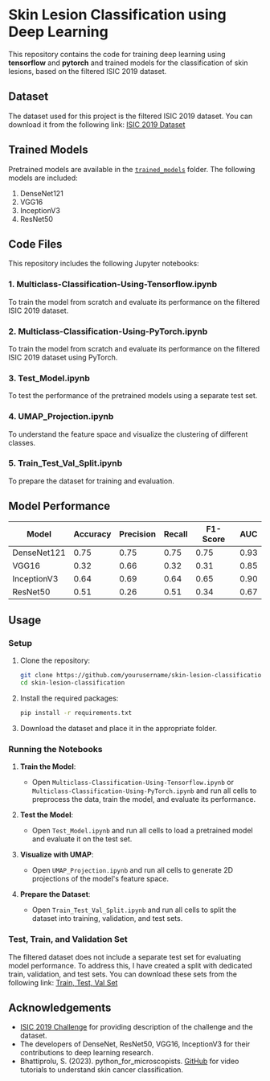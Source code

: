 # Skin Lesion Classification using Deep Learning

This repository contains the code for training deep learning using **tensorflow** and **pytorch** and trained models for the classification of skin lesions, based on the filtered ISIC 2019 dataset.

## Dataset

The dataset used for this project is the filtered ISIC 2019 dataset. You can download it from the following link:
[ISIC 2019 Dataset](https://drive.google.com/drive/folders/1TeIbfKU5SiThZA-qFCpfzZq6Lk1Uib3l?usp=sharing)

## Trained Models

Pretrained models are available in the [`trained_models`](https://drive.google.com/drive/folders/1qdtUhE-9hO-yIn8K85vJDgR25n7BJEkb?usp=sharing) folder. The following models are included:
1. DenseNet121
2. VGG16
3. InceptionV3
4. ResNet50

## Code Files

This repository includes the following Jupyter notebooks:

### 1. Multiclass-Classification-Using-Tensorflow.ipynb
To train the model from scratch and evaluate its performance on the filtered ISIC 2019 dataset.

### 2. Multiclass-Classification-Using-PyTorch.ipynb
To train the model from scratch and evaluate its performance on the filtered ISIC 2019 dataset using PyTorch.

### 3. Test_Model.ipynb
To test the performance of the pretrained models using a separate test set.

### 4. UMAP_Projection.ipynb
To understand the feature space and visualize the clustering of different classes.

### 5. Train_Test_Val_Split.ipynb
To prepare the dataset for training and evaluation.

## Model Performance

| Model         | Accuracy | Precision | Recall  | F1-Score | AUC    |
|---------------|----------|-----------|---------|----------|--------|
| DenseNet121   | 0.75     | 0.75      | 0.75    | 0.75     | 0.93   |
| VGG16         | 0.32     | 0.66      | 0.32    | 0.31     | 0.85   |
| InceptionV3   | 0.64     | 0.69      | 0.64    | 0.65     | 0.90   |
| ResNet50      | 0.51     | 0.26      | 0.51    | 0.34     | 0.67   |

## Usage

### Setup

1. Clone the repository:
    ```bash
    git clone https://github.com/yourusername/skin-lesion-classification.git
    cd skin-lesion-classification
    ```

2. Install the required packages:
    ```bash
    pip install -r requirements.txt
    ```

3. Download the dataset and place it in the appropriate folder.

### Running the Notebooks

1. **Train the Model**:
    - Open `Multiclass-Classification-Using-Tensorflow.ipynb` or `Multiclass-Classification-Using-PyTorch.ipynb` and run all cells to preprocess the data, train the model, and evaluate its performance.

2. **Test the Model**:
    - Open `Test_Model.ipynb` and run all cells to load a pretrained model and evaluate it on the test set.

3. **Visualize with UMAP**:
    - Open `UMAP_Projection.ipynb` and run all cells to generate 2D projections of the model's feature space.

4. **Prepare the Dataset**:
    - Open `Train_Test_Val_Split.ipynb` and run all cells to split the dataset into training, validation, and test sets.

### Test, Train, and Validation Set

The filtered dataset does not include a separate test set for evaluating model performance. To address this, I have created a split with dedicated train, validation, and test sets. You can download these sets from the following link: [Train, Test, Val Set](https://drive.google.com/drive/folders/1vM8rlLS-N9xQFQcSvaOiPvkd21rNItGY?usp=sharing)

## Acknowledgements

- [ISIC 2019 Challenge](https://drive.google.com/drive/folders/1TeIbfKU5SiThZA-qFCpfzZq6Lk1Uib3l?usp=sharing) for providing description of the challenge and the dataset.
- The developers of DenseNet, ResNet50, VGG16, InceptionV3 for their contributions to deep learning research.
- Bhattiprolu, S. (2023). python_for_microscopists. [GitHub](https://github.com/bnsreenu/python_for_microscopists/tree/master) for video tutorials to understand skin cancer classification.
